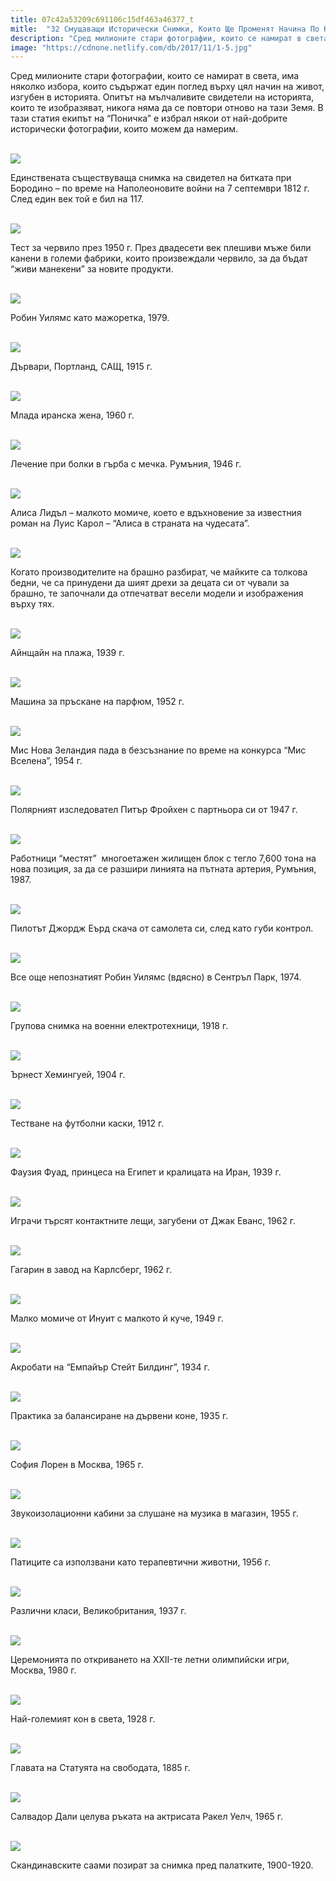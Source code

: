 ```yaml
---
title: 07c42a53209c691106c15df463a46377_t
mitle:  "32 Смущаващи Исторически Снимки, Които Ще Променят Начина По Който Гледате На Света!"
description: "Сред милионите стари фотографии, които се намират в света, има няколко избора, които съдържат един поглед върху цял начин на живот, изгубен в историята. Опитът на мъ�"
image: "https://cdnone.netlify.com/db/2017/11/1-5.jpg"
---
```


 <p>Сред милионите стари фотографии, които се намират в света, има няколко избора, които съдържат един поглед върху цял начин на живот, изгубен в историята. Опитът на мълчаливите свидетели на историята, които те изобразяват, никога няма да се повтори отново на тази Земя. В тази статия екипът на “Поничка” е избрал някои от най-добрите исторически фотографии, които можем да намерим.</p>      <p> <br/><img src="https://cdnone.netlify.com/db/2017/11/1-5.jpg"/><br/></p> <p>Единствената съществуваща снимка на свидетел на битката при Бородино – по време на Наполеоновите войни на 7 септември 1812 г. След един век той е бил на 117.</p> <p> <br/><img src="https://cdnone.netlify.com/db/2017/11/2-5.jpg"/><br/></p>      <p>Тест за червило през 1950 г. През двадесети век плешиви мъже били канени в големи фабрики, които произвеждали червило, за да бъдат “живи манекени” за новите продукти.</p> <p> <br/><img src="https://cdnone.netlify.com/db/2017/11/3-5.jpg"/><br/></p> <p>Робин Уилямс като мажоретка, 1979.</p> <p> <br/><img src="https://cdnone.netlify.com/db/2017/11/4-5.jpg"/><br/></p>      <p>Дървари, Портланд, САЩ, 1915 г.</p> <p> <br/><img src="https://cdnone.netlify.com/db/2017/11/5-5.jpg"/><br/></p> <p>Млада иранска жена, 1960 г.</p> <p> <br/><img src="https://cdnone.netlify.com/db/2017/11/6-6.jpg"/><br/></p> <p>Лечение при болки в гърба с мечка. Румъния, 1946 г.</p> <p> <br/><img src="https://cdnone.netlify.com/db/2017/11/7-6.jpg"/><br/></p>      <p>Алиса Лидъл – малкото момиче, което е вдъхновение за известния роман на Луис Карол – “Алиса в страната на чудесата”.</p> <p> <br/><img src="https://cdnone.netlify.com/db/2017/11/8-6.jpg"/><br/></p> <p>Когато производителите на брашно разбират, че майките са толкова бедни, че са принудени да шият дрехи за децата си от чували за брашно, те започнали да отпечатват весели модели и изображения върху тях.</p> <p> <br/><img src="https://cdnone.netlify.com/db/2017/11/9-6.jpg"/><br/></p>      <p>Айнщайн на плажа, 1939 г.</p> <p> <br/><img src="https://cdnone.netlify.com/db/2017/11/10-6.jpg"/><br/></p> <p>Машина за пръскане на парфюм, 1952 г.</p> <p> <br/><img src="https://cdnone.netlify.com/db/2017/11/11-6.jpg"/><br/></p> <p>Мис Нова Зеландия пада в безсъзнание по време на конкурса “Мис Вселена”, 1954 г.</p> <p> <br/><img src="https://cdnone.netlify.com/db/2017/11/12-6.jpg"/><br/></p> <p>Полярният изследовател Питър Фройхен с партньора си от 1947 г.</p> <p> <br/><img src="https://cdnone.netlify.com/db/2017/11/13-6.jpg"/><br/></p> <p>Работници “местят”  многоетажен жилищен блок с тегло 7,600 тона на нова позиция, за да се разшири линията на пътната артерия, Румъния, 1987.</p> <p> <br/><img src="https://cdnone.netlify.com/db/2017/11/14-6.jpg"/><br/></p> <p>Пилотът Джордж Еърд скача от самолета си, след като губи контрол.</p> <p> <br/><img src="https://cdnone.netlify.com/db/2017/11/15-6.jpg"/><br/></p> <p>Все още непознатият Робин Уилямс (вдясно) в Сентръл Парк, 1974.</p> <p> <br/><img src="https://cdnone.netlify.com/db/2017/11/16-6.jpg"/><br/></p> <p>Групова снимка на военни електротехници, 1918 г.</p> <p> <br/><img src="https://cdnone.netlify.com/db/2017/11/17-6.jpg"/><br/></p> <p>Ърнест Хемингуей, 1904 г.</p> <p> <br/><img src="https://cdnone.netlify.com/db/2017/11/18-6.jpg"/><br/></p> <p>Тестване на футболни каски, 1912 г.</p> <p> <br/><img src="https://cdnone.netlify.com/db/2017/11/19-4.jpg"/><br/></p> <p>Фаузия Фуад, принцеса на Египет и кралицата на Иран, 1939 г.</p> <p> <br/><img src="https://cdnone.netlify.com/db/2017/11/20-4.jpg"/><br/></p> <p>Играчи търсят контактните лещи, загубени от Джак Еванс, 1962 г.</p> <p> <br/><img src="https://cdnone.netlify.com/db/2017/11/21-5.jpg"/><br/></p> <p>Гагарин в завод на Карлсберг, 1962 г.</p> <p> <br/><img src="https://cdnone.netlify.com/db/2017/11/22-3.jpg"/><br/></p> <p>Малко момиче от Инуит с малкото й куче, 1949 г.</p> <p> <br/><img src="https://cdnone.netlify.com/db/2017/11/23-3.jpg"/><br/></p> <p>Акробати на “Емпайър Стейт Билдинг”, 1934 г.</p> <p> <br/><img src="https://cdnone.netlify.com/db/2017/11/24-3.jpg"/><br/></p> <p>Практика за балансиране на дървени коне, 1935 г.</p> <p> <br/><img src="https://cdnone.netlify.com/db/2017/11/25-3.jpg"/><br/></p> <p>София Лорен в Москва, 1965 г.</p> <p> <br/><img src="https://cdnone.netlify.com/db/2017/11/27-2.jpg"/><br/></p> <p>Звукоизолационни кабини за слушане на музика в магазин, 1955 г.</p> <p> <br/><img src="https://cdnone.netlify.com/db/2017/11/28-2.jpg"/><br/></p> <p>Патиците са използвани като терапевтични животни, 1956 г.</p> <p> <br/><img src="https://cdnone.netlify.com/db/2017/11/29-2.jpg"/><br/></p> <p>Различни класи, Великобритания, 1937 г.</p> <p> <br/><img src="https://cdnone.netlify.com/db/2017/11/30-1.jpg"/><br/></p> <p>Церемонията по откриването на XXII-те летни олимпийски игри, Москва, 1980 г.</p> <p> <br/><img src="https://cdnone.netlify.com/db/2017/11/31-1.jpg"/><br/></p> <p>Най-големият кон в света, 1928 г.</p> <p> <br/><img src="https://cdnone.netlify.com/db/2017/11/32-1.jpg"/><br/></p> <p>Главата на Статуята на свободата, 1885 г.</p> <p> <br/><img src="https://cdnone.netlify.com/db/2017/11/33.jpg"/><br/></p> <p>Салвадор Дали целува ръката на актрисата Ракел Уелч, 1965 г.</p> <p> <br/><img src="https://cdnone.netlify.com/db/2017/11/34.jpg"/><br/></p> <p>Скандинавските саами позират за снимка пред палатките, 1900-1920.</p> <p> </p>       
